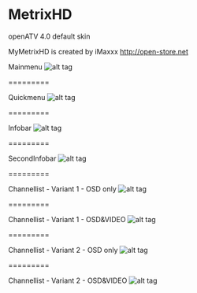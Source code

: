 MetrixHD
========

openATV 4.0 default skin

MyMetrixHD is created by iMaxxx http://open-store.net


Mainmenu
![alt tag](https://raw.github.com/openatv/MetrixHD/master/MetrixHD-INFO/mainmenu.png)

=========

Quickmenu
![alt tag](https://raw.github.com/openatv/MetrixHD/master/MetrixHD-INFO/quickmenu.png)

=========

Infobar
![alt tag](https://raw.github.com/openatv/MetrixHD/master/MetrixHD-INFO/infobar.png)

=========

SecondInfobar
![alt tag](https://raw.github.com/openatv/MetrixHD/master/MetrixHD-INFO/secondinfobar.png)

=========

Channellist - Variant 1 - OSD only
![alt tag](https://raw.github.com/openatv/MetrixHD/master/MetrixHD-INFO/channelselection_variant_1_osd_only.png)

=========

Channellist - Variant 1 - OSD&VIDEO
![alt tag](https://raw.github.com/openatv/MetrixHD/master/MetrixHD-INFO/channelselection_variant_1.png)

=========

Channellist - Variant 2 - OSD only
![alt tag](https://raw.github.com/openatv/MetrixHD/master/MetrixHD-INFO/channelselection_variant_2_osd_only.png)

=========

Channellist - Variant 2 - OSD&VIDEO
![alt tag](https://raw.github.com/openatv/MetrixHD/master/MetrixHD-INFO/channelselection_variant_2.png)
